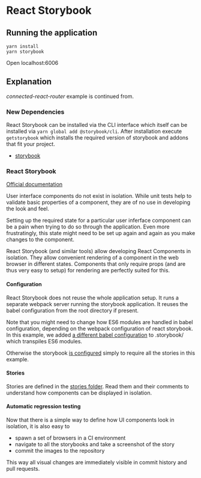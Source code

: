 # React Storybook

## Running the application

```
yarn install
yarn storybook
```

Open localhost:6006

## Explanation

_connected-react-router_ example is continued from.

### New Dependencies

React Storybook can be installed via the CLI interface which itself can be
installed via `yarn global add @storybook/cli`. After installation execute
`getstorybook` which installs the required version of storybook and addons that
fit your project.

* [storybook](https://github.com/storybooks/storybook)

### React Storybook

[Official documentation](https://storybook.js.org/basics/introduction/)

User interface components do not exist in isolation. While unit tests help to
validate basic properties of a component, they are of no use in developing the
look and feel.

Setting up the required state for a particular user inferface component can be
a pain when trying to do so through the application. Even more frustratingly,
this state might need to be set up again and again as you make changes to the
component. 

React Storybook (and similar tools) allow developing React Components in
isolation. They allow convenient rendering of a component in the web browser in
different states. Components that only require props (and are thus very easy to
setup) for rendering are perfectly suited for this.

#### Configuration

React Storybook does not reuse the whole application setup. It runs a separate
webpack server running the storybook application. It reuses the babel
configuration from the root directory if present.

Note that you might need to change how ES6 modules are handled in babel
configuration, depending on the webpack configuration of react storybook. In
this example, we added [a different babel
configuration](https://github.com/urmastalimaa/interactive-frontend-development/tree/master/lecture_8/.storybook/.babelrc)
to .storybook/ which transpiles ES6 modules.

Otherwise the storybook [is
configured](https://github.com/urmastalimaa/interactive-frontend-development/tree/master/lecture_8/.storybook/config.js)
simply to require all the stories in this example.

#### Stories

Stories are defined in the [stories
folder](https://github.com/urmastalimaa/interactive-frontend-development/tree/master/lecture_8/stories).
Read them and their comments to understand how components can be displayed in
isolation.

#### Automatic regression testing

Now that there is a simple way to define how UI components look in isolation,
it is also easy to 

* spawn a set of browsers in a CI environment
* navigate to all the storybooks and take a screenshot of the story
* commit the images to the repository

This way all visual changes are immediately visible in commit history and pull
requests.
